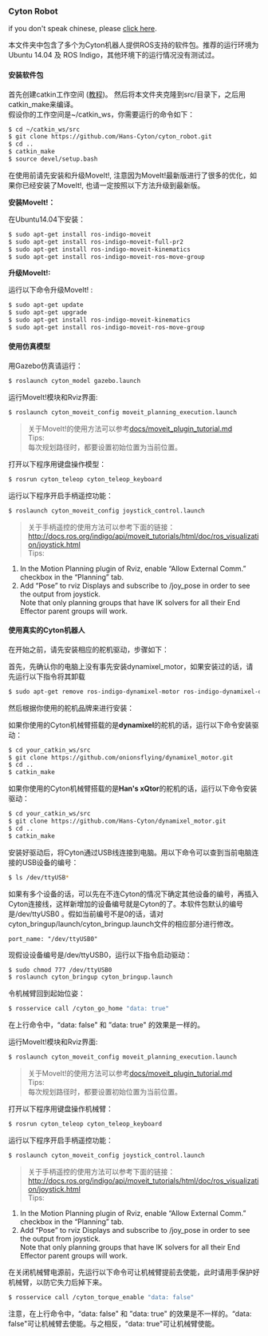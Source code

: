 ### Cyton Robot
if you don't speak chinese, please [click here](./README_english.md).

本文件夹中包含了多个为Cyton机器人提供ROS支持的软件包。推荐的运行环境为 Ubuntu 14.04 及 ROS Indigo，其他环境下的运行情况没有测试过。

#### 安装软件包

首先创建catkin工作空间 ([教程](http://wiki.ros.org/catkin/Tutorials))。 然后将本文件夹克隆到src/目录下，之后用catkin_make来编译。  
假设你的工作空间是~/catkin_ws，你需要运行的命令如下：
```sh
$ cd ~/catkin_ws/src
$ git clone https://github.com/Hans-Cyton/cyton_robot.git
$ cd ..
$ catkin_make
$ source devel/setup.bash
```

在使用前请先安装和升级MoveIt!, 注意因为MoveIt!最新版进行了很多的优化，如果你已经安装了MoveIt!, 也请一定按照以下方法升级到最新版。

**安装MoveIt!：**

在Ubuntu14.04下安装：

```sh
$ sudo apt-get install ros-indigo-moveit
$ sudo apt-get install ros-indigo-moveit-full-pr2
$ sudo apt-get install ros-indigo-moveit-kinematics
$ sudo apt-get install ros-indigo-moveit-ros-move-group
```
**升级MoveIt!:**

运行以下命令升级MoveIt! :
```sh
$ sudo apt-get update
$ sudo apt-get upgrade
$ sudo apt-get install ros-indigo-moveit-kinematics
$ sudo apt-get install ros-indigo-moveit-ros-move-group
```

#### 使用仿真模型

用Gazebo仿真请运行：
```sh
$ roslaunch cyton_model gazebo.launch
```
运行MoveIt!模块和Rviz界面:
```sh
$ roslaunch cyton_moveit_config moveit_planning_execution.launch
```
> 关于MoveIt!的使用方法可以参考[docs/moveit_plugin_tutorial.md](docs/moveit_plugin_tutorial.md)  
Tips:  
每次规划路径时，都要设置初始位置为当前位置。

打开以下程序用键盘操作模型：
```sh
$ rosrun cyton_teleop cyton_teleop_keyboard
```
运行以下程序开启手柄遥控功能：
```sh
$ roslaunch cyton_moveit_config joystick_control.launch
```
> 关于手柄遥控的使用方法可以参考下面的链接：  
http://docs.ros.org/indigo/api/moveit_tutorials/html/doc/ros_visualization/joystick.html  
Tips:  
1. In the Motion Planning plugin of Rviz, enable “Allow External Comm.” checkbox in the “Planning” tab.  
2. Add “Pose” to rviz Displays and subscribe to /joy_pose in order to see the output from joystick.  
Note that only planning groups that have IK solvers for all their End Effector parent groups will work.

#### 使用真实的Cyton机器人
在开始之前，请先安装相应的舵机驱动，步骤如下：

首先，先确认你的电脑上没有事先安装dynamixel_motor，如果安装过的话，请先运行以下指令将其卸载
```sh
$ sudo apt-get remove ros-indigo-dynamixel-motor ros-indigo-dynamixel-driver ros-indigo-dynamixel-controllers ros-indigo-dynamixel-msgs ros-indigo-dynamixel-tutorials
```
然后根据你使用的舵机品牌来进行安装：

如果你使用的Cyton机械臂搭载的是**dynamixel**的舵机的话，运行以下命令安装驱动：
```sh
$ cd your_catkin_ws/src
$ git clone https://github.com/onionsflying/dynamixel_motor.git
$ cd ..
$ catkin_make
```
如果你使用的Cyton机械臂搭载的是**Han's xQtor**的舵机的话，运行以下命令安装驱动：
```sh
$ cd your_catkin_ws/src
$ git clone https://github.com/Hans-Cyton/dynamixel_motor.git
$ cd ..
$ catkin_make
```

安装好驱动后，将Cyton通过USB线连接到电脑。用以下命令可以查到当前电脑连接的USB设备的编号：
```sh
$ ls /dev/ttyUSB*
```
如果有多个设备的话，可以先在不连Cyton的情况下确定其他设备的编号，再插入Cyton连接线，这样新增加的设备编号就是Cyton的了。本软件包默认的编号是/dev/ttyUSB0 。假如当前编号不是0的话，请对cyton_bringup/launch/cyton_bringup.launch文件的相应部分进行修改。
```
port_name: "/dev/ttyUSB0"
```

现假设设备编号是/dev/ttyUSB0，运行以下指令启动驱动：
```sh
$ sudo chmod 777 /dev/ttyUSB0
$ roslaunch cyton_bringup cyton_bringup.launch
```
令机械臂回到起始位姿：
```sh
$ rosservice call /cyton_go_home "data: true"
```
在上行命令中，“data: false" 和 ”data: true" 的效果是一样的。

运行MoveIt!模块和Rviz界面:
```sh
$ roslaunch cyton_moveit_config moveit_planning_execution.launch
```
> 关于MoveIt!的使用方法可以参考[docs/moveit_plugin_tutorial.md](docs/moveit_plugin_tutorial.md)  
Tips:  
每次规划路径时，都要设置初始位置为当前位置。

打开以下程序用键盘操作机械臂：
```sh
$ rosrun cyton_teleop cyton_teleop_keyboard
```
运行以下程序开启手柄遥控功能：
```sh
$ roslaunch cyton_moveit_config joystick_control.launch
```
> 关于手柄遥控的使用方法可以参考下面的链接：  
http://docs.ros.org/indigo/api/moveit_tutorials/html/doc/ros_visualization/joystick.html  
Tips:  
1. In the Motion Planning plugin of Rviz, enable “Allow External Comm.” checkbox in the “Planning” tab.   
2. Add “Pose” to rviz Displays and subscribe to /joy_pose in order to see the output from joystick.  
Note that only planning groups that have IK solvers for all their End Effector parent groups will work.

在关闭机械臂电源前，先运行以下命令可让机械臂提前去使能，此时请用手保护好机械臂，以防它失力后掉下来。
```sh
$ rosservice call /cyton_torque_enable "data: false" 
```
注意，在上行命令中，“data: false" 和 ”data: true" 的效果是不一样的。“data: false"可让机械臂去使能。与之相反，“data: true"可让机械臂使能。